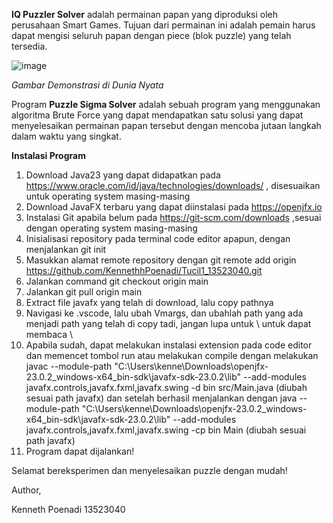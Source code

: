 **IQ Puzzler Solver**
 adalah permainan papan yang diproduksi oleh perusahaan Smart Games. Tujuan dari permainan ini adalah pemain harus dapat mengisi seluruh papan dengan piece (blok puzzle) yang telah tersedia.
 
 ![image](https://github.com/user-attachments/assets/39d704d1-f114-4066-a6a3-e26c49225969)



*Gambar Demonstrasi di Dunia Nyata*


Program **Puzzle Sigma Solver** adalah sebuah program yang menggunakan algoritma Brute Force yang dapat mendapatkan satu solusi yang dapat menyelesaikan permainan papan tersebut dengan mencoba jutaan langkah dalam waktu yang singkat.

**Instalasi Program**

1. Download Java23 yang dapat didapatkan pada https://www.oracle.com/id/java/technologies/downloads/ , disesuaikan untuk operating system masing-masing
2. Download JavaFX terbaru yang dapat diinstalasi pada https://openjfx.io
3. Instalasi Git apabila belum pada https://git-scm.com/downloads ,sesuai dengan operating system masing-masing
4. Inisialisasi repository pada terminal code editor apapun, dengan menjalankan git init
5. Masukkan alamat remote repository dengan git remote add origin https://github.com/KennethhPoenadi/Tucil1_13523040.git
6. Jalankan command git checkout origin main
7. Jalankan git pull origin main
8. Extract file javafx yang telah di download, lalu copy pathnya
9. Navigasi ke .vscode, lalu ubah Vmargs, dan ubahlah path yang ada menjadi path yang telah di copy tadi, jangan lupa untuk \\ untuk dapat membaca \
10. Apabila sudah, dapat melakukan instalasi extension pada code editor dan memencet tombol run atau melakukan compile dengan melakukan javac --module-path "C:\Users\kenne\Downloads\openjfx-23.0.2_windows-x64_bin-sdk\javafx-sdk-23.0.2\lib" --add-modules javafx.controls,javafx.fxml,javafx.swing -d bin src/Main.java (diubah sesuai path javafx) dan setelah berhasil menjalankan dengan java --module-path "C:\Users\kenne\Downloads\openjfx-23.0.2_windows-x64_bin-sdk\javafx-sdk-23.0.2\lib" --add-modules javafx.controls,javafx.fxml,javafx.swing -cp bin Main (diubah sesuai path javafx)
11. Program dapat dijalankan!

Selamat bereksperimen dan menyelesaikan puzzle dengan mudah!

Author,

Kenneth Poenadi 
13523040

